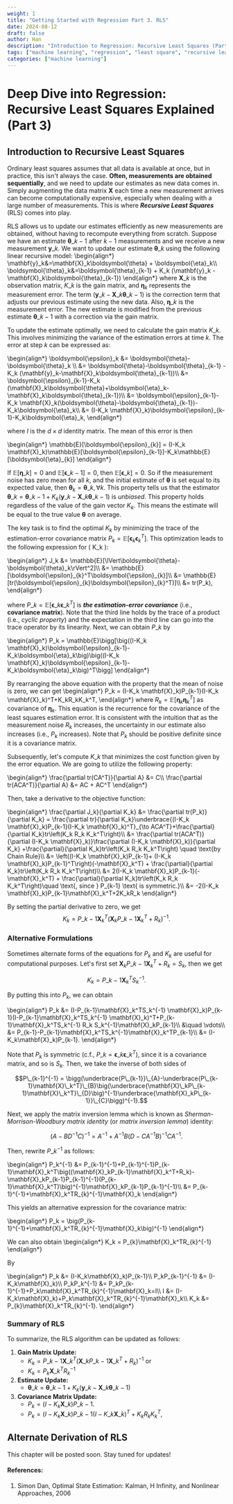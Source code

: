 ```yaml
---
weight: 1
title: "Getting Started with Regression Part 3. RLS"
date: 2024-08-12
draft: false
author: Han
description: "Introduction to Regression: Recursive Least Squares (Part 3)"
tags: ["machine learning", "regression", "least square", "recursive least squares"]
categories: ["machine learning"]
---
```


<h1 style="line-height: 1.3;">Deep Dive into Regression: Recursive Least Squares Explained (Part 3)</h1>

## Introduction to Recursive Least Squares

Ordinary least squares assumes that all data is available at once, but in practice, this isn't always the case. **Often, measurements are obtained sequentially**, and we need to update our estimates as new data comes in. Simply augmenting the data matrix $\mathbf{X}$ each time a new measurement arrives can become computationally expensive, especially when dealing with a large number of measurements. This is where **_Recursive Least Squares_** (RLS) comes into play.

RLS allows us to update our estimates efficiently as new measurements are obtained, without having to recompute everything from scratch. Suppose we have an estimate $\boldsymbol{\theta}\_{k-1}$ after $k-1$ measurements and we receive a new measurement $\mathbf{y}\_k$. We want to update our estimate $\boldsymbol{\theta}\_k$ using the following linear recursive model:
\begin{align*}
    \mathbf{y}\_k&=\mathbf{X}\_k\boldsymbol{\theta} + \boldsymbol{\eta}\_k\\\\
    \boldsymbol{\theta}_k&=\boldsymbol{\theta}\_{k-1} + K\_k (\mathbf{y}\_k - \mathbf{X}\_k\boldsymbol{\theta}\_{k-1})
\end{align*}
where $\mathbf{X}\_k$ is the observation matrix, $K\_k$ is the gain matrix, and $\boldsymbol{\eta}_k$ represents the measurement error. The term $(\mathbf{y}\_k - \mathbf{X}\_k\boldsymbol{\theta}\_{k-1})$ is the correction term that adjusts our previous estimate using the new data. Also, $\boldsymbol{\eta}\_k$ is the measurement error. The new estimate is modified from the previous estimate $\boldsymbol{\theta}\_{k-1}$ with a correction via the gain matrix.

To update the estimate optimally, we need to calculate the gain matrix $K\_k$. This involves minimizing the variance of the estimation errors at time $k$. The error at step $k$ can be expressed as:

\begin{align*}
	\boldsymbol{\epsilon}_k	&= \boldsymbol{\theta}-\boldsymbol{\theta}\_k \\\\
							&= \boldsymbol{\theta}-\boldsymbol{\theta}\_{k-1} - K\_k (\mathbf{y}\_k-\mathbf{X}\_k\boldsymbol{\theta}\_{k-1})\\\\
							&= \boldsymbol{\epsilon}\_{k-1}-K\_k (\mathbf{X}\_k\boldsymbol{\theta}+\boldsymbol{\eta}\_k-\mathbf{X}\_k\boldsymbol{\theta}\_{k-1})\\\\
							&= \boldsymbol{\epsilon}\_{k-1}-K\_k \mathbf{X}\_k(\boldsymbol{\theta}-\boldsymbol{\theta}\_{k-1})-K_k\boldsymbol{\eta}\_k\\\\
							&= (I-K_k \mathbf{X}\_k)\boldsymbol{\epsilon}\_{k-1}-K\_k\boldsymbol{\eta}\_k,
\end{align*}

where $I$ is the $d\times d$ identity matrix. The mean of this error is then

\begin{align*}
    \mathbb{E}[\boldsymbol{\epsilon}\_{k}] = (I-K\_k \mathbf{X}\_k)\mathbb{E}[\boldsymbol{\epsilon}\_{k-1}]-K\_k\mathbb{E}[\boldsymbol{\eta}\_{k}]
\end{align*}

If $\mathbb{E}[\boldsymbol{\eta}\_{k}]=0$ and $\mathbb{E}[\boldsymbol{\epsilon}\_{k-1}]=0$, then $\mathbb{E}[\boldsymbol{\epsilon}\_{k}]=0$. So if the measurement noise has zero mean for all $k$, and the initial estimate of $\boldsymbol{\theta}$ is set equal to its expected value, then $\boldsymbol{\theta}_k=\boldsymbol{\theta}\_k, \forall k$. This property tells us that the estimator $\boldsymbol{\theta}\_k = \boldsymbol{\theta}\_{k-1}+K_k (\mathbf{y}\_k-\mathbf{X}\_k\boldsymbol{\theta}\_{k-1})$ is *unbiased*. This property holds regardless of the value of the gain vector $K_k$. This means the estimate will be equal to the true value $\boldsymbol{\theta}$ on average. 

The key task is to find the optimal $K_k$ by minimizing the trace of the estimation-error covariance matrix $P_k = \mathbb{E}[\boldsymbol{\epsilon}_k \boldsymbol{\epsilon}_k^T]$. This optimization leads to the following expression for \( K_k \):

\begin{align*}
	J_k &= \mathbb{E}[\lVert\boldsymbol{\theta}-\boldsymbol{\theta}\_k\rVert^2]\\\\
		&= \mathbb{E}[\boldsymbol{\epsilon}\_{k}^T\boldsymbol{\epsilon}\_{k}]\\\\
		&= \mathbb{E}[tr(\boldsymbol{\epsilon}\_{k}\boldsymbol{\epsilon}\_{k}^T)]\\\\
		&= tr(P_k),
\end{align*}

where $P\_k=\mathbb{E}[\boldsymbol{\epsilon}\_{k}\boldsymbol{\epsilon}\_{k}^T]$ is **_the estimation-error covariance_** (i.e., **covariance matrix**). Note that the third line holds by the trace of a product (i.e., _cyclic property_) and the expectation in the third line can go into the trace operator by its linearity. Next, we can obtain $P\_k$ by

\begin{align*}
	P_k = \mathbb{E}\bigg[\big((I-K\_k \mathbf{X}\_k)\boldsymbol{\epsilon}\_{k-1}-K\_k\boldsymbol{\eta}\_k\big)\big((I-K_k \mathbf{X}_k)\boldsymbol{\epsilon}\_{k-1}-K_k\boldsymbol{\eta}_k\big)^T\bigg]
\end{align*}

By rearranging the above equation with the property that the mean of noise is zero, we can get
\begin{align*}
	P_k = (I-K_k \mathbf{X}_k)P\_{k-1}(I-K_k \mathbf{X}_k)^T+K_kR_kK_k^T,
\end{align*}
where $R_k = \mathbb{E}[\boldsymbol{\eta}_k\boldsymbol{\eta}_k^T]$ as covariance of $\boldsymbol{\eta}_k$. This equation is the recurrence for the covariance of the least squares estimation error. It is consistent with the intuition that as the measurement noise $R_k$ increases, the uncertainty in our estimate also increases (i.e., $P_k$ increases). Note that $P_k$ should be positive definite since it is a covariance matrix.

Subsequently, let's compute $K\_k$ that minimizes the cost function given by the error equation. We are going to utilize the following property:

\begin{align*}
	\frac{\partial tr(CA^T)}{\partial A} &= C\\\\
	\frac{\partial tr(ACA^T)}{\partial A} &= AC + AC^T
\end{align*}

Then, take a derivative to the objective function:

\begin{align*}
	\frac{\partial J_k}{\partial K_k} &= \frac{\partial tr(P_k)}{\partial K_k} = \frac{\partial tr}{\partial K_k}\underbrace{(I-K_k \mathbf{X}_k)P\_{k-1}(I-K_k \mathbf{X}_k)^T}\_{\to ACA^T}+\frac{\partial}{\partial K_k}tr\left(K_k R_k K_k^T\right)\\\\
									  &= \frac{\partial tr(ACA^T)}{\partial (I-K_k \mathbf{X}_k)}\frac{\partial (I-K_k \mathbf{X}_k)}{\partial K_k} +\frac{\partial}{\partial K_k}tr\left(K_k R_k K_k^T\right) \quad \text{by Chain Rule}\\\\
	&= \left((I-K_k \mathbf{X}_k)P\_{k-1}+ (I-K_k \mathbf{X}_k)P\_{k-1}^T\right)(-\mathbf{X}_k^T) + \frac{\partial}{\partial K_k}tr\left(K_k R_k K_k^T\right)\\\\
	&= 2(I-K_k \mathbf{X}_k)P\_{k-1}(-\mathbf{X}_k^T) + \frac{\partial}{\partial K_k}tr\left(K_k R_k K_k^T\right)\quad \text{, since } P\_{k-1} \text{ is symmetric.}\\\\
									  &= -2(I-K_k \mathbf{X}_k)P\_{k-1}\mathbf{X}_k^T+2K_kR_k
\end{align*}

By setting the partial derivative to zero, we get
$$K_k = P\_{k-1}\mathbf{X}_k^T(\mathbf{X}_kP\_{k-1}\mathbf{X}_k^T+R_k)^{-1}.$$

### Alternative Formulations
Sometimes alternate forms of the equations for $P_k$ and $K_k$ are useful for computational purposes. Let's first set $\mathbf{X}_kP\_{k-1}\mathbf{X}_k^T+R_k = S_k$, then we get 

$$K_k = P\_{k-1}\mathbf{X}_k^TS_k^{-1}.$$

By putting this into $P_k$, we can obtain

\begin{align*}
	P_k &= (I-P\_{k-1}\mathbf{X}_k^TS_k^{-1} \mathbf{X}_k)P\_{k-1}(I-P\_{k-1}\mathbf{X}_k^TS_k^{-1} \mathbf{X}_k)^T+P\_{k-1}\mathbf{X}_k^TS_k^{-1} R_k S_k^{-1}\mathbf{X}_kP\_{k-1}\\\\
		&\quad \vdots\\\\
		&= P\_{k-1}-P\_{k-1}\mathbf{X}_k^TS_k^{-1}\mathbf{X}_k^TP\_{k-1}\\\\
		&= (I-K_k\mathbf{X}_k)P\_{k-1}.
\end{align*}

Note that $P_k$ is symmetric (c.f., $P\_k=\boldsymbol{\epsilon}\_{k}\boldsymbol{\epsilon}\_{k}^T$), since it is a covariance matrix, and so is $S_k$. Then, we take the inverse of both sides of 

$$P\_{k-1}^{-1} = \bigg(\underbrace{P\_{k-1}}\_{A}-\underbrace{P\_{k-1}\mathbf{X}\_k^T}\_{B}\big(\underbrace{\mathbf{X}\_kP\_{k-1}\mathbf{X}\_k^T}\_{D}\big)^{-1}\underbrace{\mathbf{X}_kP\_{k-1}}\_{C}\bigg)^{-1}.$$

Next, we apply the matrix inversion lemma which is known as _Sherman-Morrison-Woodbury matrix identity_ (or _matrix inversion lemma_) identity: 

$$(A-BD^{-1}C)^{-1} = A^{-1}+A^{-1}B(D-CA^{-1}B)^{-1}CA^{-1}.$$

Then, rewrite $P\_k^{-1}$ as follows:

\begin{align*}
	P_k^{-1} &= P\_{k-1}^{-1}+P\_{k-1}^{-1}P\_{k-1}\mathbf{X}\_k^T\big((\mathbf{X}\_kP\_{k-1}\mathbf{X}\_k^T+R\_k)-\mathbf{X}\_kP\_{k-1}P\_{k-1}^{-1}(P\_{k-1}\mathbf{X}\_k^T)\big)^{-1}\mathbf{X}\_kP\_{k-1}P\_{k-1}^{-1}\\\\
			 &= P\_{k-1}^{-1}+\mathbf{X}\_k^TR_{k}^{-1}\mathbf{X}_k
\end{align*}

This yields an alternative expression for the covariance matrix:

\begin{align*}
	P_k = \big(P\_{k-1}^{-1}+\mathbf{X}\_k^TR\_{k}^{-1}\mathbf{X}\_k\big)^{-1}
\end{align*}

We can also obtain
\begin{align*}
	K_k = P_{k}\mathbf{X}\_k^TR\_{k}^{-1}
\end{align*}

By

\begin{align*}
	P_k &= (I-K_k\mathbf{X}\_k)P\_{k-1}\\\\
	P_kP_{k-1}^{-1} &= (I-K_k\mathbf{X}\_k)\\\\
	P_kP_k^{-1} &= P_kP\_{k-1}^{-1}+P_k\mathbf{X}\_k^TR_{k}^{-1}\mathbf{X}\_k=I\\\\
	I &= (I-K_k\mathbf{X}\_k)+P_k\mathbf{X}\_k^TR_{k}^{-1}\mathbf{X}\_k\\\\
	K_k &= P_{k}\mathbf{X}\_k^TR_{k}^{-1}.
\end{align*}


### Summary of RLS

To summarize, the RLS algorithm can be updated as follows:

1. **Gain Matrix Update:**
    - $K_k = P\_{k-1}\mathbf{X}\_k^T(\mathbf{X}\_kP\_{k-1}\mathbf{X}\_k^T+R_k)^{-1}$ or
    - $K_k = P_{k}\mathbf{X}\_k^TR_{k}^{-1}$
2. **Estimate Update:** 
    - $\boldsymbol{\theta}\_k = \boldsymbol{\theta}\_{k-1}+K_k (\mathbf{y}\_k-\mathbf{X}\_k\boldsymbol{\theta}\_{k-1})$
3. **Covariance Matrix Update:**
    - $P_k = (I-K_k\mathbf{X}\_k)P\_{k-1}$.
    - $P_k = (I-K_k \mathbf{X}\_k)P\_{k-1}(I-K\_k \mathbf{X}\_k)^T+K_kR_kK_k^T,$

<!-- ### Example: Scalar Case -->

<!-- Consider a simple scalar problem where \( X_k = 1 \) and \( R_k = \mathbb{E}[\eta_k^2] \). Initially, before any measurements, we have some estimate \( \hat{\theta}_0 \) and an associated covariance \( P_0 \). As we receive each new measurement \( y_k \), the gain matrix and the estimate are updated accordingly. -->

<!-- If the initial covariance \( P_0 \) is large (indicating uncertainty), the RLS algorithm effectively weights the new measurements heavily, updating the estimate significantly with each new data point. -->

<!-- ### Curve Fitting with RLS -->

<!-- RLS can also be applied to curve fitting problems where we sequentially receive data points and want to fit a curve to them. For example, if we want to fit a straight line to noisy data, we use a linear model and update our estimates of the line parameters as new data comes in. -->

## Alternate Derivation of RLS
This chapter will be posted soon. Stay tuned for updates!

<!-- In cases where training samples arrive one by one, we can express the problem in matrix form and use the matrix inversion lemma (Sherman-Morrison-Woodbury identity) to efficiently update our estimates. This approach can also incorporate a forgetting factor \( \lambda \), which allows the model to gradually forget older data, focusing more on recent measurements. -->

<!-- The RLS method is versatile and powerful, capable of handling a wide range of scenarios where data arrives sequentially, and efficient updates are needed without recalculating from scratch. -->

#### References:
1. Simon Dan, Optimal State Estimation: Kalman, H Infinity, and Nonlinear Approaches, 2006
